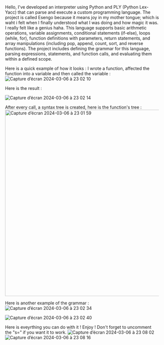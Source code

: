 Hello, I've developed an interpreter using Python and PLY (Python Lex-Yacc) that can parse and execute a custom programming language.
The project is called Esengo because it means joy in my mother tongue; which is waht i felt when I finally understood what I was doing and how magic it was. I really felt like a genius haha.
This language supports basic arithmetic operations, variable assignments, conditional statements (if-else), loops (while, for), function definitions with parameters, 
return statements, and array manipulations (including pop, append, count, sort, and reverse functions). 
The project includes defining the grammar for this language, parsing expressions, statements, and function calls, and evaluating them within a defined scope.

Here is a quick example of how it looks :
I wrote a function, affected the function into a variable and then called the variable : 
![Capture d’écran 2024-03-06 à 23 02 10](https://github.com/clemzouuu/Esengo/assets/92720413/0bb41edd-de46-4544-b901-0309c31673a5)

Here is the result : 

![Capture d’écran 2024-03-06 à 23 02 14](https://github.com/clemzouuu/Esengo/assets/92720413/e3d37e75-df10-4da2-98dc-0a5581ed569b)

After every call, a syntax tree is created, here is the function's tree : 
<img width="610" alt="Capture d’écran 2024-03-06 à 23 01 59" src="https://github.com/clemzouuu/Esengo/assets/92720413/b0dcfad1-8f5f-4530-8c6c-049fa03e9490">

Here is another example of the grammar : 
![Capture d’écran 2024-03-06 à 23 02 34](https://github.com/clemzouuu/Esengo/assets/92720413/f0cf2000-1422-4740-aca7-5f85f9becd8e)

![Capture d’écran 2024-03-06 à 23 02 40](https://github.com/clemzouuu/Esengo/assets/92720413/a32d4510-7d2c-418c-b514-31d048aed178)


Here is eveyrthing you can do with it ! Enjoy ! Don't forget to uncomment the "s=" if you want it to work. 
![Capture d’écran 2024-03-06 à 23 08 02](https://github.com/clemzouuu/Esengo/assets/92720413/a71ea8fb-5dac-4baa-9ac8-ba40bbdbc1cb)
![Capture d’écran 2024-03-06 à 23 08 16](https://github.com/clemzouuu/Esengo/assets/92720413/7078586e-6f9b-429d-8136-8428cc58812d)
